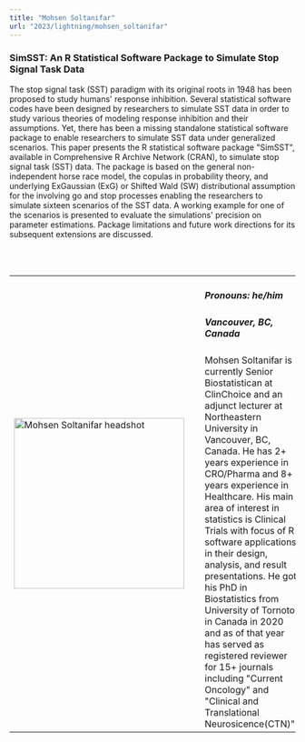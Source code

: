 ```yaml
---
title: "Mohsen Soltanifar"
url: "2023/lightning/mohsen_soltanifar"
---
```


### SimSST: An R Statistical Software Package to Simulate Stop Signal Task Data

The stop signal task (SST) paradigm with its original roots in 1948 has been proposed to study humans' response inhibition. Several statistical software codes have been designed by researchers to simulate SST data in order to study various theories of modeling response inhibition and their assumptions. Yet, there has been a missing standalone statistical software package to enable researchers to simulate SST data under generalized scenarios. This paper presents the R statistical software package "SimSST", available in Comprehensive R Archive Network (CRAN), to simulate stop signal task (SST) data. The package is based on the general non-independent horse race model, the copulas in probability theory, and underlying ExGaussian (ExG) or Shifted Wald (SW) distributional assumption for the involving go and stop processes enabling the researchers to simulate sixteen scenarios of the SST data. A working example for one of the scenarios is presented to evaluate the simulations' precision on parameter estimations. Package limitations and future work directions for its subsequent extensions are discussed.

<br><br>

<table>
  <tr><td><img width="300px" style="float: left; padding: 0px 20px 0px 0px;" 
           src="../../../../img/speakers/speakers_2023/mohsen_soltanifar.jpg" alt="Mohsen Soltanifar headshot"></td>
  <td>
      <h5>Pronouns: he/him</h5>
      <h5>Vancouver, BC, Canada</h5>
      Mohsen Soltanifar is currently Senior Biostatistican at ClinChoice and an adjunct lecturer at Northeastern University in Vancouver, BC, Canada. He has 2+ years experience in CRO/Pharma and 8+ years experience in Healthcare. His main area of interest in statistics  is Clinical Trials with focus of R software applications in their design, analysis, and result presentations. He got his PhD in Biostatistics from University of Tornoto in Canada in 2020 and  as of that year has served as registered reviewer for 15+ journals including  "Current Oncology" and "Clinical and Translational Neurosicence(CTN)". 
      </td></tr>

</table>


